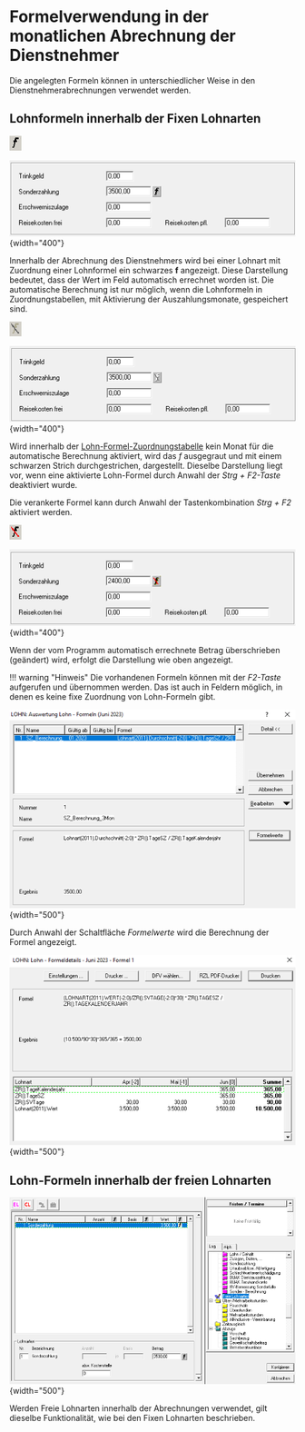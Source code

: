 # Formelverwendung in der monatlichen Abrechnung der Dienstnehmer

Die angelegten Formeln können in unterschiedlicher Weise in den Dienstnehmerabrechnungen verwendet werden.

## Lohnformeln innerhalb der Fixen Lohnarten

![Image](<img/image401.png>)

![Image](<img/image402.png>){width="400"}

Innerhalb der Abrechnung des Dienstnehmers wird bei einer Lohnart mit Zuordnung einer Lohnformel ein schwarzes **f** angezeigt. Diese Darstellung bedeutet, dass der Wert im Feld automatisch errechnet worden ist. Die automatische Berechnung ist nur möglich, wenn die Lohnformeln in Zuordnungstabellen, mit Aktivierung der Auszahlungsmonate, gespeichert sind.

![Image](<img/image403.png>)

![Image](<img/image404.png>){width="400"}

Wird innerhalb der [Lohn-Formel-Zuordnungstabelle](../Verwaltung%20der%20Lohnformeln%20innerhalb%20eines%20Klienten/Lohnformel%20Zuordnung.md) kein Monat für die automatische Berechnung aktiviert, wird das *f* ausgegraut und mit einem schwarzen Strich durchgestrichen, dargestellt. Dieselbe Darstellung liegt vor, wenn eine aktivierte Lohn-Formel durch Anwahl der *Strg + F2-Taste* deaktiviert wurde.

Die verankerte Formel kann durch Anwahl der Tastenkombination *Strg + F2* aktiviert werden.

![Image](<img/image405.png>)

![Image](<img/image406.png>){width="400"}

Wenn der vom Programm automatisch errechnete Betrag überschrieben (geändert) wird, erfolgt die Darstellung wie oben angezeigt.

!!! warning "Hinweis"
    Die vorhandenen Formeln können mit der *F2-Taste* aufgerufen und übernommen werden. Das ist auch in Feldern möglich, in denen es keine fixe Zuordnung von Lohn-Formeln gibt.

![Image](<img/image407.png>){width="500"}

Durch Anwahl der Schaltfläche *Formelwerte* wird die Berechnung der Formel angezeigt.

![Image](<img/image408.png>){width="500"}

## Lohn-Formeln innerhalb der freien Lohnarten

![Image](<img/image409.png>){width="500"}

Werden Freie Lohnarten innerhalb der Abrechnungen verwendet, gilt dieselbe Funktionalität, wie bei den Fixen Lohnarten beschrieben.